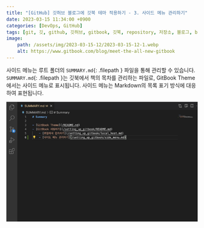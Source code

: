 ```yaml
---
title: "[GitHub] 깃허브 블로그에 깃북 테마 적용하기 - 3. 사이드 메뉴 관리하기"
date: 2023-03-15 11:34:00 +0900
categories: [DevOps, GitHub]
tags: [git, 깃, github, 깃허브, gitbook, 깃북, repository, 저장소, 블로그, blog, 블로그 테마, blog theme, github pages, 깃허브 페이지]
image:
    path: /assets/img/2023-03-15-12/2023-03-15-12-1.webp
    alt: https://www.gitbook.com/blog/meet-the-all-new-gitbook
---
```


사이드 메뉴는 루트 폴더의 `SUMMARY.md`{: .filepath } 파일을 통해 관리할 수 있습니다. `SUMMARY.md`{: .filepath }는 깃북에서 책의 목차를 관리하는 파일로, GitBook Theme에서는 사이드 메뉴로 표시됩니다. 사이드 메뉴는 Markdown의 목록 표기 방식에 대응하여 표현됩니다.

![SUMMARY.md](/assets/img/2023-03-15-12/2023-03-15-12-2.jpg)